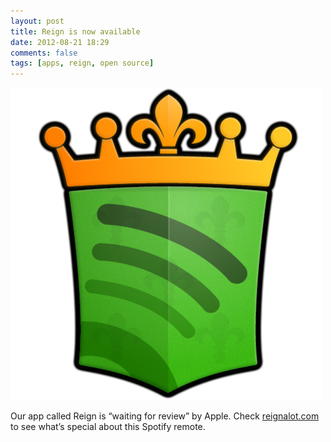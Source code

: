 ```yaml
---
layout: post
title: Reign is now available
date: 2012-08-21 18:29
comments: false
tags: [apps, reign, open source]
---
```


![Reign for Spotify](/assets/img/old/content/reign_500.jpg)

Our app called Reign is “waiting for review” by Apple. Check [reignalot.com](http://reignalot.com) to see what’s special about this Spotify remote.
